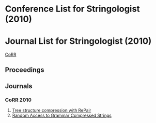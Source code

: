 # Conference List for Stringologist (2010)
  
# Journal List for Stringologist (2010)
  
[CoRR](#corr-2010)  
## Proceedings  
  
## Journals  
  
### CoRR 2010  
  1. [Tree structure compression with RePair](https://arxiv.org/abs/1007.5406)  
  2. [Random Access to Grammar Compressed Strings](https://arxiv.org/abs/1001.1565)  
  